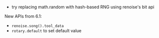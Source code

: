 - try replacing math.random with hash-based RNG using renoise's bit api

New APIs from 6.1:

- `renoise.song().tool_data`
- `rotary.default` to set default value
